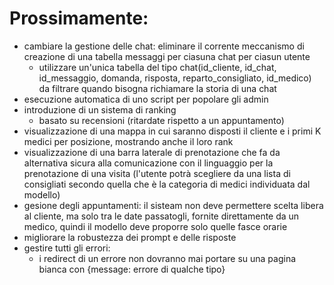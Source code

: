 # Prossimamente:
- cambiare la gestione delle chat: eliminare il corrente meccanismo di creazione di una tabella messaggi per ciasuna chat per ciasun utente
  - utilizzare un'unica tabella del tipo chat(id_cliente, id_chat, id_messaggio, domanda, risposta, reparto_consigliato, id_medico) da filtrare quando bisogna richiamare la storia di una chat
- esecuzione automatica di uno script per popolare gli admin
- introduzione di un sistema di ranking
  - basato su recensioni (ritardate rispetto a un appuntamento)
- visualizzazione di una mappa in cui saranno disposti il cliente e i primi K medici per posizione, mostrando anche il loro rank
- visualizzazione di una barra laterale di prenotazione che fa da alternativa sicura alla comunicazione con il linguaggio per la prenotazione di una visita
    (l'utente potrà scegliere da una lista di consigliati secondo quella che è la categoria di medici individuata dal modello)
- gesione degli appuntamenti: il sisteam non deve permettere scelta libera al cliente, ma solo tra le date passatogli, fornite direttamente da un medico, quindi il modello deve proporre solo quelle fasce orarie
- migliorare la robustezza dei prompt e delle risposte
- gestire tutti gli errori:
  - i redirect di un errore non dovranno mai portare su una pagina bianca con {message: errore di qualche tipo}
